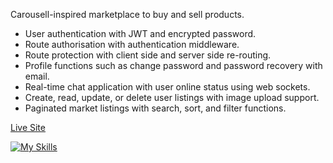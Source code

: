 Carousell-inspired marketplace to buy and sell products.

- User authentication with JWT and encrypted password.
- Route authorisation with authentication middleware.
- Route protection with client side and server side re-routing.
- Profile functions such as change password and password recovery with email.
- Real-time chat application with user online status using web sockets.
- Create, read, update, or delete user listings with image upload support.
- Paginated market listings with search, sort, and filter functions.

[Live Site](https:/lelong-market.onrender.com)

[![My Skills](https://skillicons.dev/icons?i=react,nodejs,express,postgres)](https://skillicons.dev)
